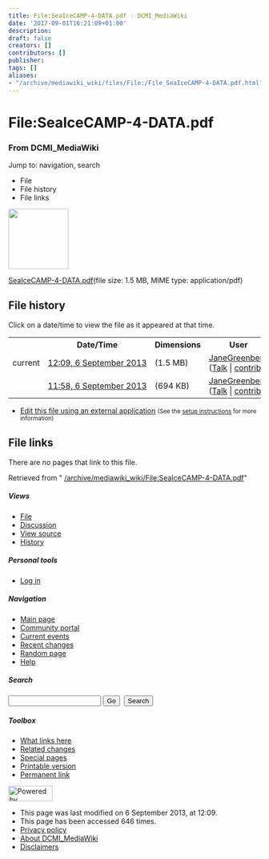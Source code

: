 ```yaml
---
title: File:SeaIceCAMP-4-DATA.pdf - DCMI_MediaWiki
date: '2017-09-01T16:21:09+01:00'
description: 
draft: false
creators: []
contributors: []
publisher: 
tags: []
aliases:
- "/archive/mediawiki_wiki/files/File:/File_SeaIceCAMP-4-DATA.pdf.html"
---
```


<a id="top"></a>
# File:SeaIceCAMP-4-DATA.pdf

### From DCMI\_MediaWiki

Jump to: navigation, search
<!-- start content -->
- File
- File history
- File links

 [<img alt="" src="/skins/common/images/icons/fileicon-pdf.png" width="120" height="120">](/archive/mediawiki_wiki/files/SeaIceCAMP-4-DATA.pdf)

[SeaIceCAMP-4-DATA.pdf](/archive/mediawiki_wiki/files/SeaIceCAMP-4-DATA.pdf "SeaIceCAMP-4-DATA.pdf")‎(file size: 1.5 MB, MIME type: application/pdf)

<!-- 
NewPP limit report
Preprocessor node count: 0/1000000
Post-expand include size: 0/2097152 bytes
Template argument size: 0/2097152 bytes
Expensive parser function count: 0/100
-->
## File history

Click on a date/time to view the file as it appeared at that time.

<table class="wikitable filehistory">
  <tr>
    <td></td>
    <th>Date/Time</th>
    <th>Dimensions</th>
    <th>User</th>
    <th>Comment</th>
  </tr>
  <tr>
    <td>current</td>
    <td class="filehistory-selected" style="white-space: nowrap;"><a href="/archive/mediawiki_wiki/files/SeaIceCAMP-4-DATA.pdf">12:09, 6 September 2013</a></td>
    <td> <span style="white-space: nowrap;">(1.5 MB)</span>
    </td>
    <td>
      <a href="/index.php?title=User:JaneGreenberg&amp;action=edit&amp;redlink=1" class="new mw-userlink" title="User:JaneGreenberg (page does not exist)">JaneGreenberg</a> <span style="white-space: nowrap;"> <span class="mw-usertoollinks">(<a href="/index.php?title=User_talk:JaneGreenberg&amp;action=edit&amp;redlink=1" class="new" title="User talk:JaneGreenberg (page does not exist)">Talk</a> | <a href="/index.php/Special:Contributions/JaneGreenberg" title="Special:Contributions/JaneGreenberg">contribs</a>)</span></span>
    </td>
    <td></td>
  </tr>
  <tr>
    <td></td>
    <td style="white-space: nowrap;"><a href="/images/archive/6/6e/20130906120900%21SeaIceCAMP-4-DATA.pdf">11:58, 6 September 2013</a></td>
    <td> <span style="white-space: nowrap;">(694 KB)</span>
    </td>
    <td>
      <a href="/index.php?title=User:JaneGreenberg&amp;action=edit&amp;redlink=1" class="new mw-userlink" title="User:JaneGreenberg (page does not exist)">JaneGreenberg</a> <span style="white-space: nowrap;"> <span class="mw-usertoollinks">(<a href="/index.php?title=User_talk:JaneGreenberg&amp;action=edit&amp;redlink=1" class="new" title="User talk:JaneGreenberg (page does not exist)">Talk</a> | <a href="/index.php/Special:Contributions/JaneGreenberg" title="Special:Contributions/JaneGreenberg">contribs</a>)</span></span>
    </td>
    <td></td>
  </tr>
</table>

  

- [Edit this file using an external application](/index.php?title=File:SeaIceCAMP-4-DATA.pdf&action=edit&externaledit=true&mode=file "File:SeaIceCAMP-4-DATA.pdf") <small>(See the <a href="http://www.mediawiki.org/wiki/Manual:External_editors" class="external text" rel="nofollow">setup instructions</a> for more information)</small>

## File links

There are no pages that link to this file.

Retrieved from " [/archive/mediawiki_wiki/File:SeaIceCAMP-4-DATA.pdf](/archive/mediawiki_wiki/files/File:/File:SeaIceCAMP-4-DATA.pdf.html)"

<!-- end content -->

##### Views

- [File](/archive/mediawiki_wiki/files/File:/File:SeaIceCAMP-4-DATA.pdf.html "View the file page [c]")
- [Discussion](/index.php?title=File_talk:SeaIceCAMP-4-DATA.pdf&action=edit&redlink=1 "Discussion about the content page [t]")
- [View source](/index.php?title=File:SeaIceCAMP-4-DATA.pdf&action=edit "This page is protected.
You can view its source [e]")
- [History](/index.php?title=File:SeaIceCAMP-4-DATA.pdf&action=history "Past revisions of this page [h]")

##### Personal tools

- [Log in](/index.php?title=Special:UserLogin&returnto=File:SeaIceCAMP-4-DATA.pdf "You are encouraged to log in; however, it is not mandatory [o]")

<script type="text/javascript"> if (window.isMSIE55) fixalpha(); </script>

##### Navigation

- [Main page](/index.php/Main_Page "Visit the main page [z]")
- [Community portal](/index.php/DCMI_MediaWiki:Community_portal "About the project, what you can do, where to find things")
- [Current events](/index.php/DCMI_MediaWiki:Current_events "Find background information on current events")
- [Recent changes](/index.php/Special:RecentChanges "The list of recent changes in the wiki [r]")
- [Random page](/index.php/Special:Random "Load a random page [x]")
- [Help](/index.php/Help:Contents "The place to find out")

##### <label for="searchInput">Search</label>

<form action="/index.php" id="searchform">
				<input type="hidden" name="title" value="Special:Search">
				<input id="searchInput" title="Search DCMI_MediaWiki" accesskey="f" type="search" name="search">
				<input type="submit" name="go" class="searchButton" id="searchGoButton" value="Go" title="Go to a page with this exact name if exists"> 
				<input type="submit" name="fulltext" class="searchButton" id="mw-searchButton" value="Search" title="Search the pages for this text">
			</form>

##### Toolbox

- [What links here](/index.php/Special:WhatLinksHere/File:SeaIceCAMP-4-DATA.pdf "List of all wiki pages that link here [j]")
- [Related changes](/index.php/Special:RecentChangesLinked/File:SeaIceCAMP-4-DATA.pdf "Recent changes in pages linked from this page [k]")
- [Special pages](/index.php/Special:SpecialPages "List of all special pages [q]")
- [Printable version](/index.php?title=File:SeaIceCAMP-4-DATA.pdf&printable=yes "Printable version of this page [p]")
- [Permanent link](/index.php?title=File:SeaIceCAMP-4-DATA.pdf&oldid=5229 "Permanent link to this revision of the page")

<!-- end of the left (by default at least) column -->

 [<img src="/skins/common/images/poweredby_mediawiki_88x31.png" height="31" width="88" alt="Powered by MediaWiki">](http://www.mediawiki.org/)

- This page was last modified on 6 September 2013, at 12:09.
- This page has been accessed 646 times.
- [Privacy policy](/index.php/DCMI_MediaWiki:Privacy_policy "DCMI MediaWiki:Privacy policy")
- [About DCMI\_MediaWiki](/index.php/DCMI_MediaWiki:About "DCMI MediaWiki:About")
- [Disclaimers](/index.php/DCMI_MediaWiki:General_disclaimer "DCMI MediaWiki:General disclaimer")

<script>if (window.runOnloadHook) runOnloadHook();</script><!-- Served in 0.444 secs. -->
